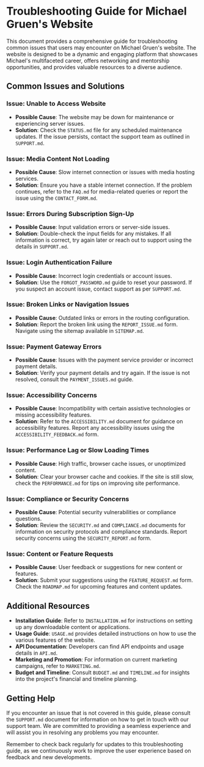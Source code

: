 # Troubleshooting Guide for Michael Gruen's Website

This document provides a comprehensive guide for troubleshooting common issues that users may encounter on Michael Gruen's website. The website is designed to be a dynamic and engaging platform that showcases Michael's multifaceted career, offers networking and mentorship opportunities, and provides valuable resources to a diverse audience.

## Common Issues and Solutions

### Issue: Unable to Access Website

- **Possible Cause**: The website may be down for maintenance or experiencing server issues.
- **Solution**: Check the `STATUS.md` file for any scheduled maintenance updates. If the issue persists, contact the support team as outlined in `SUPPORT.md`.

### Issue: Media Content Not Loading

- **Possible Cause**: Slow internet connection or issues with media hosting services.
- **Solution**: Ensure you have a stable internet connection. If the problem continues, refer to the `FAQ.md` for media-related queries or report the issue using the `CONTACT_FORM.md`.

### Issue: Errors During Subscription Sign-Up

- **Possible Cause**: Input validation errors or server-side issues.
- **Solution**: Double-check the input fields for any mistakes. If all information is correct, try again later or reach out to support using the details in `SUPPORT.md`.

### Issue: Login Authentication Failure

- **Possible Cause**: Incorrect login credentials or account issues.
- **Solution**: Use the `FORGOT_PASSWORD.md` guide to reset your password. If you suspect an account issue, contact support as per `SUPPORT.md`.

### Issue: Broken Links or Navigation Issues

- **Possible Cause**: Outdated links or errors in the routing configuration.
- **Solution**: Report the broken link using the `REPORT_ISSUE.md` form. Navigate using the sitemap available in `SITEMAP.md`.

### Issue: Payment Gateway Errors

- **Possible Cause**: Issues with the payment service provider or incorrect payment details.
- **Solution**: Verify your payment details and try again. If the issue is not resolved, consult the `PAYMENT_ISSUES.md` guide.

### Issue: Accessibility Concerns

- **Possible Cause**: Incompatibility with certain assistive technologies or missing accessibility features.
- **Solution**: Refer to the `ACCESSIBILITY.md` document for guidance on accessibility features. Report any accessibility issues using the `ACCESSIBILITY_FEEDBACK.md` form.

### Issue: Performance Lag or Slow Loading Times

- **Possible Cause**: High traffic, browser cache issues, or unoptimized content.
- **Solution**: Clear your browser cache and cookies. If the site is still slow, check the `PERFORMANCE.md` for tips on improving site performance.

### Issue: Compliance or Security Concerns

- **Possible Cause**: Potential security vulnerabilities or compliance questions.
- **Solution**: Review the `SECURITY.md` and `COMPLIANCE.md` documents for information on security protocols and compliance standards. Report security concerns using the `SECURITY_REPORT.md` form.

### Issue: Content or Feature Requests

- **Possible Cause**: User feedback or suggestions for new content or features.
- **Solution**: Submit your suggestions using the `FEATURE_REQUEST.md` form. Check the `ROADMAP.md` for upcoming features and content updates.

## Additional Resources

- **Installation Guide**: Refer to `INSTALLATION.md` for instructions on setting up any downloadable content or applications.
- **Usage Guide**: `USAGE.md` provides detailed instructions on how to use the various features of the website.
- **API Documentation**: Developers can find API endpoints and usage details in `API.md`.
- **Marketing and Promotion**: For information on current marketing campaigns, refer to `MARKETING.md`.
- **Budget and Timeline**: Consult `BUDGET.md` and `TIMELINE.md` for insights into the project's financial and timeline planning.

## Getting Help

If you encounter an issue that is not covered in this guide, please consult the `SUPPORT.md` document for information on how to get in touch with our support team. We are committed to providing a seamless experience and will assist you in resolving any problems you may encounter.

Remember to check back regularly for updates to this troubleshooting guide, as we continuously work to improve the user experience based on feedback and new developments.